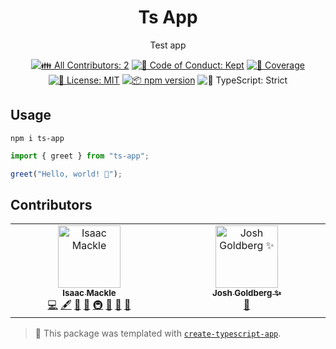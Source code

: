<h1 align="center">Ts App</h1>

<p align="center">Test app</p>

<p align="center">
	<!-- prettier-ignore-start -->
	<!-- ALL-CONTRIBUTORS-BADGE:START - Do not remove or modify this section -->
	<a href="#contributors" target="_blank"><img alt="👪 All Contributors: 2" src="https://img.shields.io/badge/%F0%9F%91%AA_all_contributors-2-21bb42.svg" /></a>
<!-- ALL-CONTRIBUTORS-BADGE:END -->
	<!-- prettier-ignore-end -->
	<a href="https://github.com/imackle-rcs/ts-app/blob/main/.github/CODE_OF_CONDUCT.md" target="_blank"><img alt="🤝 Code of Conduct: Kept" src="https://img.shields.io/badge/%F0%9F%A4%9D_code_of_conduct-kept-21bb42" /></a>
	<a href="https://codecov.io/gh/imackle-rcs/ts-app" target="_blank"><img alt="🧪 Coverage" src="https://img.shields.io/codecov/c/github/imackle-rcs/ts-app?label=%F0%9F%A7%AA%20coverage" /></a>
	<a href="https://github.com/imackle-rcs/ts-app/blob/main/LICENSE.md" target="_blank"><img alt="📝 License: MIT" src="https://img.shields.io/badge/%F0%9F%93%9D_license-MIT-21bb42.svg"></a>
	<a href="http://npmjs.com/package/ts-app"><img alt="📦 npm version" src="https://img.shields.io/npm/v/ts-app?color=21bb42&label=%F0%9F%93%A6%20npm" /></a>
	<img alt="💪 TypeScript: Strict" src="https://img.shields.io/badge/%F0%9F%92%AA_typescript-strict-21bb42.svg" />
</p>

## Usage

```shell
npm i ts-app
```

```ts
import { greet } from "ts-app";

greet("Hello, world! 💖");
```

## Contributors

<!-- spellchecker: disable -->
<!-- ALL-CONTRIBUTORS-LIST:START - Do not remove or modify this section -->
<!-- prettier-ignore-start -->
<!-- markdownlint-disable -->
<table>
  <tbody>
    <tr>
      <td align="center" valign="top" width="14.28%"><a href="https://github.com/imackle-rcs"><img src="https://avatars.githubusercontent.com/u/126028317?v=4?s=100" width="100px;" alt="Isaac Mackle"/><br /><sub><b>Isaac Mackle</b></sub></a><br /><a href="https://github.com/imackle-rcs/ts-app/commits?author=imackle-rcs" title="Code">💻</a> <a href="#content-imackle-rcs" title="Content">🖋</a> <a href="https://github.com/imackle-rcs/ts-app/commits?author=imackle-rcs" title="Documentation">📖</a> <a href="#ideas-imackle-rcs" title="Ideas, Planning, & Feedback">🤔</a> <a href="#infra-imackle-rcs" title="Infrastructure (Hosting, Build-Tools, etc)">🚇</a> <a href="#maintenance-imackle-rcs" title="Maintenance">🚧</a> <a href="#projectManagement-imackle-rcs" title="Project Management">📆</a> <a href="#tool-imackle-rcs" title="Tools">🔧</a></td>
      <td align="center" valign="top" width="14.28%"><a href="http://www.joshuakgoldberg.com/"><img src="https://avatars.githubusercontent.com/u/3335181?v=4?s=100" width="100px;" alt="Josh Goldberg ✨"/><br /><sub><b>Josh Goldberg ✨</b></sub></a><br /><a href="#tool-JoshuaKGoldberg" title="Tools">🔧</a></td>
    </tr>
  </tbody>
</table>

<!-- markdownlint-restore -->
<!-- prettier-ignore-end -->

<!-- ALL-CONTRIBUTORS-LIST:END -->
<!-- spellchecker: enable -->

<!-- You can remove this notice if you don't want it 🙂 no worries! -->

> 💙 This package was templated with [`create-typescript-app`](https://github.com/JoshuaKGoldberg/create-typescript-app).
